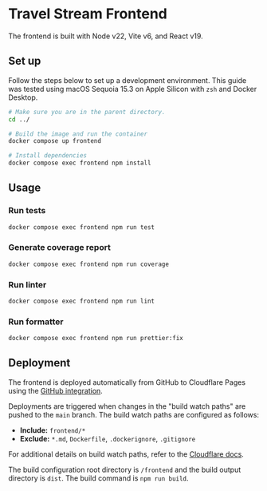 # Travel Stream Frontend

The frontend is built with Node v22, Vite v6, and React v19.

## Set up

Follow the steps below to set up a development environment. This guide was tested using macOS Sequoia 15.3 on Apple Silicon with `zsh` and Docker Desktop.

```bash
# Make sure you are in the parent directory.
cd ../

# Build the image and run the container
docker compose up frontend

# Install dependencies
docker compose exec frontend npm install
```

## Usage

### Run tests

```bash
docker compose exec frontend npm run test
```

### Generate coverage report

```bash
docker compose exec frontend npm run coverage
```

### Run linter

```bash
docker compose exec frontend npm run lint
```

### Run formatter

```bash
docker compose exec frontend npm run prettier:fix
```

## Deployment

The frontend is deployed automatically from GitHub to Cloudflare Pages using the [GitHub integration](https://developers.cloudflare.com/pages/configuration/git-integration/github-integration/).

Deployments are triggered when changes in the "build watch paths" are pushed to the `main` branch. The build watch paths are configured as follows:

- **Include:** `frontend/*`
- **Exclude:** `*.md`, `Dockerfile`, `.dockerignore`, `.gitignore`

For additional details on build watch paths, refer to the [Cloudflare docs](https://developers.cloudflare.com/pages/configuration/build-watch-paths/#build-watch-paths).

The build configuration root directory is `/frontend` and the build output directory is `dist`. The build command is `npm run build`.
